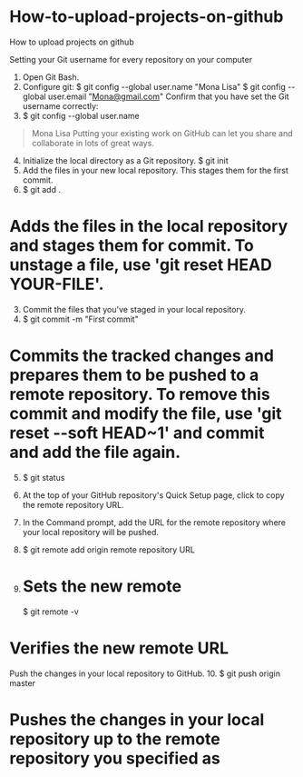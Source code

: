 # How-to-upload-projects-on-github
How to upload projects on github

Setting your Git username for every repository on your computer
1.	Open Git Bash.
2.	Configure git:
$ git config --global user.name "Mona Lisa"
$ git config --global user.email "Mona@gmail.com"
Confirm that you have set the Git username correctly:
3.	$ git config --global user.name
> Mona Lisa
Putting your existing work on GitHub can let you share and collaborate in lots of great ways.
4.	Initialize the local directory as a Git repository.
$ git init
1.	Add the files in your new local repository. This stages them for the first commit.
2.	$ git add .
# Adds the files in the local repository and stages them for commit. To unstage a file, use 'git reset HEAD YOUR-FILE'.
3.	Commit the files that you've staged in your local repository.
4.	$ git commit -m "First commit"
# Commits the tracked changes and prepares them to be pushed to a remote repository. To remove this commit and modify the file, use 'git reset --soft HEAD~1' and commit and add the file again.
5.	$ git status
6.	At the top of your GitHub repository's Quick Setup page, click  to copy the remote repository URL.
  
7.	In the Command prompt, add the URL for the remote repository where your local repository will be pushed.
8.	$ git remote add origin remote repository URL
9.	# Sets the new remote
      $ git remote -v
# Verifies the new remote URL
Push the changes in your local repository to GitHub.
10.	$ git push origin master
# Pushes the changes in your local repository up to the remote repository you specified as




